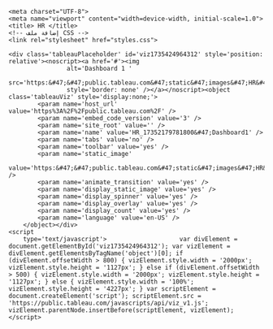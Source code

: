 <!DOCTYPE html>
<html lang="en">

<head>

    <meta charset="UTF-8">
    <meta name="viewport" content="width=device-width, initial-scale=1.0">
    <title> HR </title>
    <!-- إضافة ملف CSS -->
    <link rel="stylesheet" href="styles.css">
</head>

<body>

    <div class='tableauPlaceholder' id='viz1735424964312' style='position: relative'><noscript><a href='#'><img
                    alt='Dashboard 1 '
                    src='https:&#47;&#47;public.tableau.com&#47;static&#47;images&#47;HR&#47;HR_17352179781800&#47;Dashboard1&#47;1_rss.png'
                    style='border: none' /></a></noscript><object class='tableauViz' style='display:none;'>
            <param name='host_url' value='https%3A%2F%2Fpublic.tableau.com%2F' />
            <param name='embed_code_version' value='3' />
            <param name='site_root' value='' />
            <param name='name' value='HR_17352179781800&#47;Dashboard1' />
            <param name='tabs' value='no' />
            <param name='toolbar' value='yes' />
            <param name='static_image'
                value='https:&#47;&#47;public.tableau.com&#47;static&#47;images&#47;HR&#47;HR_17352179781800&#47;Dashboard1&#47;1.png' />
            <param name='animate_transition' value='yes' />
            <param name='display_static_image' value='yes' />
            <param name='display_spinner' value='yes' />
            <param name='display_overlay' value='yes' />
            <param name='display_count' value='yes' />
            <param name='language' value='en-US' />
        </object></div>
    <script
        type='text/javascript'>                    var divElement = document.getElementById('viz1735424964312'); var vizElement = divElement.getElementsByTagName('object')[0]; if (divElement.offsetWidth > 800) { vizElement.style.width = '2000px'; vizElement.style.height = '1127px'; } else if (divElement.offsetWidth > 500) { vizElement.style.width = '2000px'; vizElement.style.height = '1127px'; } else { vizElement.style.width = '100%'; vizElement.style.height = '4227px'; } var scriptElement = document.createElement('script'); scriptElement.src = 'https://public.tableau.com/javascripts/api/viz_v1.js'; vizElement.parentNode.insertBefore(scriptElement, vizElement);                </script>

</body>

</html>
